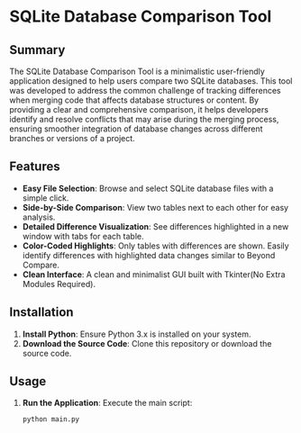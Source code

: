 # SQLite Database Comparison Tool

## Summary

The SQLite Database Comparison Tool is a minimalistic user-friendly application designed to help users compare two SQLite databases. 
This tool was developed to address the common challenge of tracking differences when merging code that affects database structures or content. By providing a clear and comprehensive comparison, it helps developers identify and resolve conflicts that may arise during the merging process, ensuring smoother integration of database changes across different branches or versions of a project.

## Features

- **Easy File Selection**: Browse and select SQLite database files with a simple click.
- **Side-by-Side Comparison**: View two tables next to each other for easy analysis.
- **Detailed Difference Visualization**: See differences highlighted in a new window with tabs for each table.
- **Color-Coded Highlights**:  Only tables with differences are shown. Easily identify differences with highlighted data changes similar to Beyond Compare.
- **Clean Interface**: A clean and minimalist GUI built with Tkinter(No Extra Modules Required).

## Installation

1. **Install Python**: Ensure Python 3.x is installed on your system.
2. **Download the Source Code**: Clone this repository or download the source code.


## Usage

1. **Run the Application**: Execute the main script:
   ```bash
   python main.py
